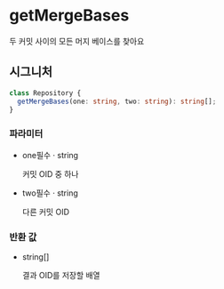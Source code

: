 # getMergeBases

두 커밋 사이의 모든 머지 베이스를 찾아요

## 시그니처

```ts
class Repository {
  getMergeBases(one: string, two: string): string[];
}
```

### 파라미터

<ul class="param-ul">
  <li class="param-li param-li-root">
    <span class="param-name">one</span><span class="param-required">필수</span>&nbsp;·&nbsp;<span class="param-type">string</span>
    <br>
    <p class="param-description">커밋 OID 중 하나</p>
  </li>
  <li class="param-li param-li-root">
    <span class="param-name">two</span><span class="param-required">필수</span>&nbsp;·&nbsp;<span class="param-type">string</span>
    <br>
    <p class="param-description">다른 커밋 OID</p>
  </li>
</ul>

### 반환 값

<ul class="param-ul">
  <li class="param-li param-li-root">
    <span class="param-type">string[]</span>
    <br>
    <p class="param-description">결과 OID를 저장할 배열</p>
  </li>
</ul>